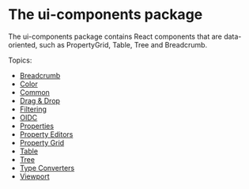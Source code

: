 # The ui-components package

The ui-components package contains React components that are data-oriented, such as PropertyGrid, Table, Tree and Breadcrumb.

Topics:

* [Breadcrumb](./Breadcrumb.md)
* [Color](./Color.md)
* [Common](./Common.md)
* [Drag & Drop](./DragDrop.md)
* [Filtering](./Filtering.md)
* [OIDC](./OIDC.md)
* [Properties](./Properties.md)
* [Property Editors](./PropertyEditors.md)
* [Property Grid](./PropertyGrid.md)
* [Table](./Table.md)
* [Tree](./Tree.md)
* [Type Converters](./TypeConverters.md)
* [Viewport](./Viewport.md)
